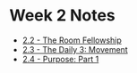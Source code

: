 # Week 2 Notes

- [2.2 - The Room Fellowship](2.2-the-room-fellowship.md)
- [2.3 - The Daily 3: Movement](2.3-the-daily-3-movement.md)
- [2.4 - Purpose: Part 1](2.4-purpose-part-1.md)

